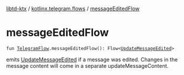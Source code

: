 [libtd-ktx](../index.md) / [kotlinx.telegram.flows](index.md) / [messageEditedFlow](./message-edited-flow.md)

# messageEditedFlow

`fun `[`TelegramFlow`](../kotlinx.telegram.core/-telegram-flow/index.md)`.messageEditedFlow(): Flow<`[`UpdateMessageEdited`](https://tdlibx.github.io/td/docs/org/drinkless/td/libcore/telegram/TdApi.UpdateMessageEdited.html)`>`

emits [UpdateMessageEdited](https://tdlibx.github.io/td/docs/org/drinkless/td/libcore/telegram/TdApi.UpdateMessageEdited.html) if a message was edited. Changes in the message content will come in
a separate updateMessageContent.

